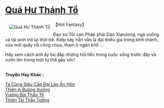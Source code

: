 <a href="https://truyenwiki.net/qua-hu-thanh-to.35836/" title="Quá Hư Thánh Tổ"><h1>Quá Hư Thánh Tổ</h1></a><div style="display:table"><img align="right" style="float: left; padding: 10px;" src="https://truyenwiki.net/a/img/str/src/35836.jpg" alt="Quá Hư Thánh Tổ">【Hot Fantasy】<p></p> Đạo sư Tối cao Pháp phái Dao Xianzong, ngã xuống và tái sinh trở lại thời trẻ. Kiếp này hắn vẫn là đại thiếu gia trong kinh thành, vừa mới quấy rối công chúa, tham ô ngân khố ...<p></p> Hãy xem cách anh ấy bù đắp những hối tiếc trong cuộc sống trước đây và vươn lên trong một tư thế gây sốc!</div><p><br><b>Truyện Hay Khác :</b></p><a href="https://truyenwiki.net/ta-cung-sieu-cap-dai-lao-an-hon.36650/" alt="Ta Cùng Siêu Cấp Đại Lão Ẩn Hôn">Ta Cùng Siêu Cấp Đại Lão Ẩn Hôn</a><br/><a href="https://github.com/nownovels/wikidich/tree/master/truyenhay/35226" alt="Thiên A Buông Xuống">Thiên A Buông Xuống</a><br/><a href="https://sangtacviet.wordpress.com/2020/10/22/vuong-bai-than-te/" alt="Vương Bài Thần Tế">Vương Bài Thần Tế</a><br/><a href="https://github.com/nownovels/wikidich/tree/master/truyenhay/36501" alt="Thiên Tài Thầy Tướng">Thiên Tài Thầy Tướng</a><br/>